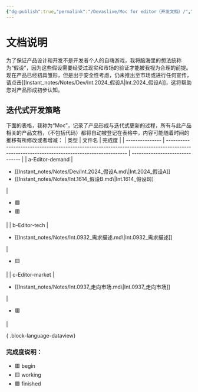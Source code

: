 ```yaml
---
{"dg-publish":true,"permalink":"/Devaslive/Moc for editor（开发文档）/","tags":["gardenEntry"]}
---
```


# 文档说明
为了保证产品设计和开发不是开发者个人的自嗨游戏，我将脑海里的想法统称为“假设”，因为这些假设需要经受过现实和市场的验证才能被我视为合理的前提。
现在产品已经初具雏形，但是出于安全性考虑，仍未推出至市场或进行任何宣传，请点击[[Instant_notes/Notes/Dev/Int.2024_假设A\|Int.2024_假设A]]，这将帮助您对产品形成初步认知。
## 迭代式开发策略
下面的表格，我称为“Moc”，记录了产品形成与迭代式更新的过程，所有与此产品相关的产品文档，（不包括代码）都将自动被登记在表格中，内容可能随着时间的推移有所修改或者增减：
| 类型              | 文件名                                                                                                                                         | 完成度                             |
| --------------- | ------------------------------------------------------------------------------------------------------------------------------------------- | ------------------------------- |
| a-Editor-demand | <ul><li>[[Instant_notes/Notes/Dev/Int.2024_假设A.md\\|Int.2024_假设A]]</li><li>[[Instant_notes/Notes/Int.1614_假设B.md\\|Int.1614_假设B]]</li></ul> | <ul><li>🟩</li><li>🟥</li></ul> |
| b-Editor-tech   | <ul><li>[[Instant_notes/Notes/Int.0932_需求描述.md\\|Int.0932_需求描述]]</li></ul>                                                                  | <ul><li>🟨</li></ul>            |
| c-Editor-market | <ul><li>[[Instant_notes/Notes/Int.0937_走向市场.md\\|Int.0937_走向市场]]</li></ul>                                                                  | <ul><li>🟥</li></ul>            |

{ .block-language-dataview}
### 完成度说明：
- 🟥 begin
- 🟨 working
- 🟩 finished